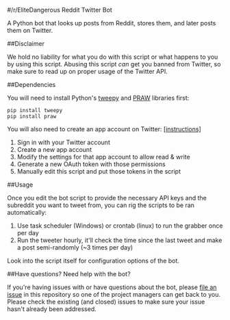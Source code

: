 #/r/EliteDangerous Reddit Twitter Bot

A Python bot that looks up posts from Reddit, stores them, and later posts them on Twitter.

##Disclaimer

We hold no liability for what you do with this script or what happens to you by using this script. Abusing this script *can* get you banned from Twitter, so make sure to read up on proper usage of the Twitter API.

##Dependencies

You will need to install Python's [tweepy](https://github.com/tweepy/tweepy) and [PRAW](https://praw.readthedocs.org/en/) libraries first:

    pip install tweepy
    pip install praw
    
You will also need to create an app account on Twitter: [[instructions]](https://dev.twitter.com/apps)

1. Sign in with your Twitter account
2. Create a new app account
3. Modify the settings for that app account to allow read & write
4. Generate a new OAuth token with those permissions
5. Manually edit this script and put those tokens in the script

##Usage

Once you edit the bot script to provide the necessary API keys and the subreddit you want to tweet from, you can rig the scripts to be ran automatically:

1. Use task scheduler (Windows) or crontab (linux) to run the grabber once per day
2. Run the tweeter hourly, it'll check the time since the last tweet and make a post semi-randomly (~3 times per day)
 
Look into the script itself for configuration options of the bot.

##Have questions? Need help with the bot?

If you're having issues with or have questions about the bot, please [file an issue](https://github.com/EliteDangerous-Subreddit/reddit-twitter-bot/issues) in this repository so one of the project managers can get back to you. Please check the existing (and closed) issues to make sure your issue hasn't already been addressed.
